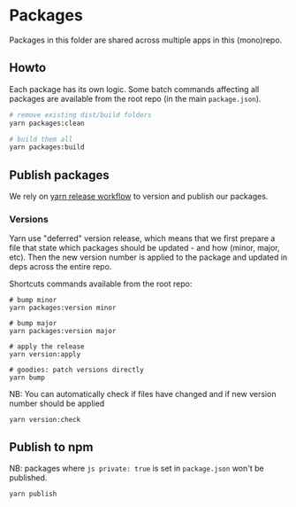 # Packages

Packages in this folder are shared across multiple apps in this (mono)repo.

## Howto

Each package has its own logic. Some batch commands affecting all packages are available from the root repo (in the main `package.json`).

```sh
# remove existing dist/build folders
yarn packages:clean

# build them all
yarn packages:build
```

## Publish packages

We rely on [yarn release workflow](https://yarnpkg.com/features/release-workflow) to version and publish our packages.

### Versions

Yarn use "deferred" version release, which means that we first prepare a file that state which packages should be updated - and how (minor, major, etc). Then the new version number is applied to the package and updated in deps across the entire repo.

Shortcuts commands available from the root repo:

```
# bump minor
yarn packages:version minor

# bump major
yarn packages:version major

# apply the release
yarn version:apply

# goodies: patch versions directly
yarn bump
```

NB: You can automatically check if files have changed and if new version number should be applied

```
yarn version:check
```

## Publish to npm

NB: packages where `js private: true` is set in `package.json` won't be published.

```
yarn publish
```
